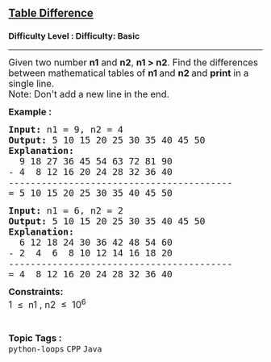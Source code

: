 <h2><a href="https://www.geeksforgeeks.org/problems/table-difference/1?page=2&category=CPP&difficulty=Basic&sortBy=submissions">Table Difference</a></h2><h3>Difficulty Level : Difficulty: Basic</h3><hr><div class="problems_problem_content__Xm_eO"><p><span style="font-size: 18px;">Given two number&nbsp;<strong>n1</strong>&nbsp;and&nbsp;<strong>n2</strong>,&nbsp;<strong>n1 &gt; n2</strong>. Find&nbsp;the differences between mathematical tables of&nbsp;<strong>n1&nbsp;</strong>and&nbsp;<strong>n2&nbsp;</strong>and&nbsp;<strong>print</strong> in a single line.<br>Note: Don't add a new line in the end.</span></p>
<p><span style="font-size: 18px;"><strong>Example :</strong></span></p>
<pre><span style="font-size: 18px;"><strong>Input: </strong>n1 = 9, n2 =<strong> </strong>4
<strong>Output: </strong>5 10 15 20 25 30 35 40 45 50&nbsp;
<strong>Explanation:<br>  </strong>9 18 27 36 45 54 63 72 81 90<br>- 4  8 12 16 20 24 28 32 36 40<br>-----------------------------------------<br>= 5 10 15 20 25 30 35 40 45 50</span></pre>
<pre><span style="font-size: 18px;"><strong>Input: </strong>n1 = 6, n2 = 2<br><strong>Output: </strong>5 10 15 20 25 30 35 40 45 50&nbsp;
<strong>Explanation:<br>  </strong>6 12 18 24 30 36 42 48 54 60<br>- 2  4  6  8 10 12 14 16 18 20<br>-----------------------------------------<br>= 4  8 12 16 20 24 28 32 36 40</span></pre>
<p><span style="font-size: 18px;"><strong>Constraints:</strong></span><br><span style="font-size: 18px;">1&nbsp; ≤&nbsp; n1 , n2&nbsp; ≤&nbsp; 10<sup>6</sup></span></p></div><br><p><span style=font-size:18px><strong>Topic Tags : </strong><br><code>python-loops</code>&nbsp;<code>CPP</code>&nbsp;<code>Java</code>&nbsp;